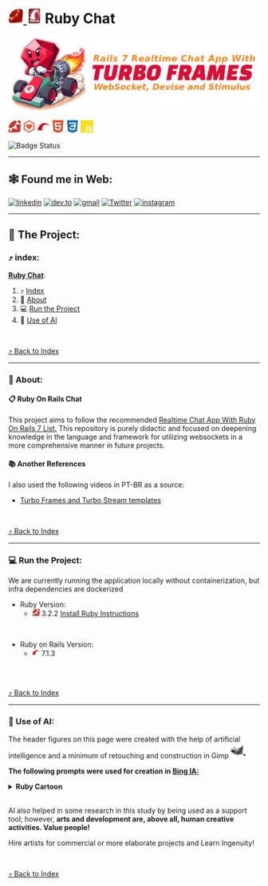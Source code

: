 <a id="ruby-chat"></a>
# [<img src="./docs/assets/images/icons/ruby-high-res.svg" width="30px" height="30px" alt="ruby logo" title="Ruby"> <img src="./docs/assets/images/icons/rails-high-rails.svg" width="30px" height="30px" alt="ruby on rails logo" title="Ruby on Rails">](#ruby-chat) Ruby Chat

<!-- 
    Logo image generated by Bing IA: https://www.bing.com/images/create/
    Prompt: A giant anthropomorphic red ruby symbolizing the Ruby programming language feeling G-force, inside a kart with a fire-spitting turbine behind him, moving at a good speed. Flat colors, white background, cartoon comic book style. Keep the kart and the ruby within the frame of the image, without any cuts.
-->
[<img src="./docs/assets/images/layout/header_title.png" alt="Image of a giant anthropomorphic red ruby symbolizing the Ruby programming language feeling G-force, inside a kart with a fire-spitting turbine behind him, moving at a good speed. Flat colors, white background, cartoon comic book style. Keep the kart and the ruby within the frame of the image, without any cuts." />](#ruby-chat)

<!-- 
    icons by:
    https://devicon.dev/
    https://simpleicons.org/
-->
[<img src="./docs/assets/images/icons/ruby.svg" width="25px" height="25px" alt="ruby logo" title="Ruby">](https://www.ruby-lang.org/en/) [<img src="./docs/assets/images/icons/rubygems.svg" width="25px" height="25px" alt="rubygems logo" title="Ruby Gems">](https://rubygems.org/) [<img src="./docs/assets/images/icons/rubyonrails.svg" width="25px" height="25px" alt="rubyonrails logo" title="Ruby On Rails">](https://rubyonrails.org/) [<img src="./docs/assets/images/icons/html5.svg" width="25px" height="25px" alt="html 5 logo" title="HTML 5">](https://dev.w3.org/html5/spec-LC/) [<img src="./docs/assets/images/icons/css3.svg" width="25px" height="25px" alt="css 3 logo" title="CSS 3">](https://www.w3.org/Style/CSS/Overview.en.html) [<img src="./docs/assets/images/icons/javascript.svg" width="25px" height="25px" alt="javascript logo" title="JavaScript">](https://developer.mozilla.org/en-US/docs/Web/JavaScript) 

<!--

[<img src="./docs/assets/images/icons/sqlite.svg" width="25px" height="25px" alt="SQlite" title="SQlite">](https://www.sqlite.org/index.html) 

[<img src="./docs/assets/images/icons/nodedotjs.svg" width="25px" height="25px" alt="nodedotjs logo" title="NodeJS">](https://nodejs.org/en) [<img src="./docs/assets/images/icons/webpack.svg" width="25px" height="25px" alt="webpack logo" title="WebPack">](https://webpack.js.org/)

[<img src="./docs/assets/images/icons/cucumber.svg" width="25px" height="25px" alt="cucumber logo" title="Cucumber">](https://cucumber.io/)

[<img src="./docs/assets/images/icons/bootstrap.svg" width="25px" height="25px" alt="bootstrap logo" title="Bootstrap">](https://getbootstrap.com/)

[<img src="./docs/assets/images/icons/rubymine.svg" width="25px" height="25px" alt="rubymine ide logo" title="RubyMine IDE">](https://www.jetbrains.com/ruby/download/#section=linux) [<img src="./docs/assets/images/icons/docker.svg" width="25px" height="25px" alt="docker logo" title="Docker">](https://www.docker.com/) [<img src="./docs/assets/images/icons/githubactions.svg" width="25px" height="25px" alt="githubactions logo" title="Github Actions">](https://docs.github.com/pt/actions)
-->

![Badge Status](https://img.shields.io/badge/STATUS-IN_DEVELOPMENT-green) <!--![Badge GitHubActions]()-->

---

## 🕸️ Found me in Web:

[![linkedin](https://img.shields.io/badge/Linkedin-0A66C2?style=for-the-badge&logo=linkedin&logoColor=white)](https://www.linkedin.com/in/jos%C3%A9-r-99896a39/) [![dev.to](https://img.shields.io/badge/dev.to-0A0A0A?style=for-the-badge&logo=devdotto&logoColor=white)](https://dev.to/learningenuity) [![gmail](https://img.shields.io/badge/Gmail-D14836?style=for-the-badge&logo=gmail&logoColor=white)](mailto:learningenuity@gmail.com) [![Twitter](https://img.shields.io/badge/Twitter-1DA1F2?style=for-the-badge&logo=twitter&logoColor=white)](https://twitter.com/aromademirtilo) [![instagram](https://img.shields.io/badge/Instagram-E4405F?style=for-the-badge&logo=instagram&logoColor=white)](https://www.instagram.com/learningenuity) 

---

## 📁 The Project:

<a id="index"></a>
### ⤴️ index:

__[Ruby Chat](#ruby-chat)__:<br/>
  1. ⤴️ [Index](#index)
  2. 📗 [About](#about)
  3. 💻 [Run the Project](#run)
  4. 🤖 [Use of AI](#ia)

<!--
  4. ✅ [Tests](#tests)
  5. 🪲 [Debug](#debug)
  6. 📊 [Diagrams](#diagrams)
  7. 🕵️ [Observability](#observability) 
-->
 
<br/>

[⤴️ Back to Index](#index)

---

<a id="about"></a>
### 📗 About:

#### 📋 Ruby On Rails Chat

This project aims to follow the recommended [Realtime Chat App With Ruby On Rails 7 List.](https://www.youtube.com/playlist?list=PL3mtAHT_eRex1sJI2uoTBgFT3qAXFbEcy) This repository is purely didactic and focused on deepening knowledge in the language and framework for utilizing websockets in a more comprehensive manner in future projects.

#### 📚 Another References

I also used the following videos in PT-BR as a source:
- [Turbo Frames and Turbo Stream templates](https://www.hotrails.dev/turbo-rails/turbo-frames-and-turbo-streams)

<br/>

[⤴️ Back to Index](#index)

---

<a id="run"></a>
### 💻 Run the Project:

We are currently running the application locally without containerization, but infra dependencies are dockerized

* Ruby Version:
    * <img src="./docs/assets/images/icons/ruby.svg" width="15px" height="15px" alt="ruby logo" title="Ruby"> 3.2.2 [Install Ruby Instructions](https://www.ruby-lang.org/en/documentation/installation/#apt)
<br/>

* Ruby on Rails Version:
    * <img src="./docs/assets/images/icons/rubyonrails.svg" width="15px" height="15px" alt="rubyonrails logo" title="Ruby On Rails"> 7.1.3
<br/>

 <!-- * <img src="./docs/assets/images/icons/nodedotjs.svg" width="15px" height="15px" alt="node logo" title="NodeJs"> [Install NodeJs Instructions](https://nodejs.org/en)
  * <img src="./docs/assets/images/icons/docker.svg" width="15px" height="15px" alt="docker logo" title="Docker"> [Install Docker Instructions](https://docs.docker.com/engine/install/)

<br/>


<img src="./docs/assets/images/icons/docker.svg" width="15px" height="15px" alt="docker logo" title="Docker"> Run `docker compose` comands to create `up & running` infra dependencies:

```
$ docker compose build
$ docker compose up
```
-->
<br/>

[⤴️ Back to Index](#index)

---

<a id="ia"></a>
### 🤖 Use of AI:

The header figures on this page were created with the help of artificial intelligence and a minimum of retouching and construction in Gimp [<img src="./docs/assets/images/icons/gimp.svg" width="30" height="30 " title="Gimp" alt="Gimp Logo" />](https://www.gimp.org/)

__The following prompts were used for creation in [Bing IA:](https://www.bing.com/images/create/)__


<details>
  <summary><b>Ruby Cartoon</b></summary>
"A giant anthropomorphic red ruby symbolizing the Ruby programming language feeling G-force, inside a kart with a fire-spitting turbine behind him, moving at a good speed. Flat colors, white background, cartoon comic book style. Keep the kart and the ruby within the frame of the image, without any cuts."<b>(sic)</b>
</details>


<br/>

AI also helped in some research in this study by being used as a support tool; however, __arts and development are, above all, human creative activities. Value people!__

Hire artists for commercial or more elaborate projects and Learn Ingenuity!

<br/>

[⤴️ Back to Index](#index)

<!--

<a id="tests"></a>
### ✅ Tests:

TODO: How to `Run the Test Suite`

<br/>

[⤴️ Back to Index](#index)

---

<a id="debug"></a>
### 🪲 Debug:

TODO: How to `Debug Application`

<br/>

[⤴️ Back to Index](#index)

---

<a id="diagrams"></a>
## 📊 System Diagrams:

<br/>

__[Entity Relationship Diagram PDF Link](./erd.pdf)__


[⤴️ Back to Index](#index)

---

<a id="observability"></a>
### 🕵️ Observability:

TODO: How to `Observes Application`

<br/>

[⤴️ Back to Index](#index)

---

<a id="deployment"></a>
### 🚀 Deployment Instructions:

TODO: How to `Deployment Application`

<br/>

[⤴️ Back to Index](#index)

---

-->

<!-- 
# README

This README would normally document whatever steps are necessary to get the
application up and running.

Things you may want to cover:

* Ruby version

* System dependencies

* Configuration

* Database creation

* Database initialization

* How to run the test suite

* Services (job queues, cache servers, search engines, etc.)

* Deployment instructions

* ...
-->
